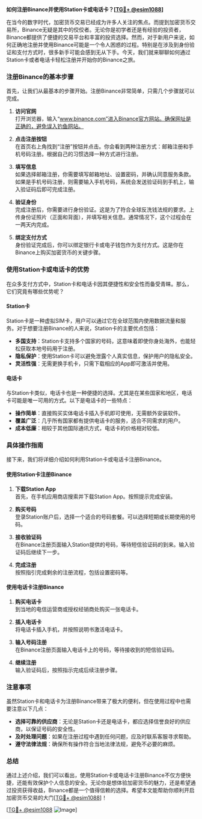 **如何注册Binance并使用Station卡或电话卡？[[TG💪+ @esim1088](https://t.me/s/esim1088)]**

在当今的数字时代，加密货币交易已经成为许多人关注的焦点。而提到加密货币交易所，Binance无疑是其中的佼佼者。无论你是初学者还是有经验的投资者，Binance都提供了便捷的交易平台和丰富的投资选择。然而，对于新用户来说，如何正确地注册并使用Binance可能是一个令人困惑的过程。特别是在涉及到身份验证和支付方式时，很多新手可能会感到无从下手。今天，我们就来聊聊如何通过Station卡或者电话卡轻松注册并开始你的Binance之旅。

### 注册Binance的基本步骤

首先，让我们从最基本的步骤开始。注册Binance非常简单，只需几个步骤就可以完成。

1. **访问官网**  
   打开浏览器，输入“www.binance.com”进入Binance官方网站。确保网址是正确的，避免误入钓鱼网站。

2. **点击注册按钮**  
   在首页右上角找到“注册”按钮并点击。你会看到两种注册方式：邮箱注册和手机号码注册。根据自己的习惯选择一种方式进行注册。

3. **填写信息**  
   如果选择邮箱注册，你需要填写邮箱地址、设置密码，并确认同意服务条款。如果是手机号码注册，则需要输入手机号码，系统会发送验证码到手机上，输入验证码后即可完成注册。

4. **验证身份**  
   完成注册后，你需要进行身份验证。这是为了符合全球反洗钱法规的要求。上传身份证照片（正面和背面），并填写相关信息。通常情况下，这个过程会在一两天内完成。

5. **绑定支付方式**  
   身份验证完成后，你可以绑定银行卡或电子钱包作为支付方式。这是你在Binance上购买加密货币的关键步骤。

### 使用Station卡或电话卡的优势

在众多支付方式中，Station卡和电话卡因其便捷性和安全性而备受青睐。那么，它们究竟有哪些优势呢？

#### Station卡

Station卡是一种虚拟SIM卡，用户可以通过它在全球范围内使用数据流量和服务。对于想要注册Binance的人来说，Station卡的主要优点包括：

- **多国支持**：Station卡支持多个国家的号码，这意味着即使你身处海外，也能轻松获取本地号码用于注册。
- **隐私保护**：使用Station卡可以避免泄露个人真实信息，保护用户的隐私安全。
- **灵活性强**：无需更换手机卡，只需下载相应的App即可激活并使用。

#### 电话卡

与Station卡类似，电话卡也是一种便捷的选择。尤其是在某些国家和地区，电话卡可能是唯一可用的方式。以下是电话卡的一些特点：

- **操作简单**：直接购买实体电话卡插入手机即可使用，无需额外安装软件。
- **覆盖广泛**：几乎所有国家都有提供电话卡的服务，适合不同需求的用户。
- **成本低廉**：相较于其他国际通讯方式，电话卡的价格相对较低。

### 具体操作指南

接下来，我们将详细介绍如何利用Station卡或电话卡注册Binance。

#### 使用Station卡注册Binance

1. **下载Station App**  
   首先，在手机应用商店搜索并下载Station App。按照提示完成安装。

2. **购买号码**  
   登录Station账户后，选择一个适合的号码套餐。可以选择短期或长期使用的号码。

3. **接收验证码**  
   在Binance注册页面输入Station提供的号码，等待短信验证码的到来。输入验证码后继续下一步。

4. **完成注册**  
   按照指引完成剩余的注册流程，包括设置密码等。

#### 使用电话卡注册Binance

1. **购买电话卡**  
   到当地的电信运营商或授权经销商处购买一张电话卡。

2. **插入电话卡**  
   将电话卡插入手机，并按照说明书激活电话卡。

3. **输入号码注册**  
   在Binance注册页面输入电话卡上的号码，等待接收到的短信验证码。

4. **继续注册**  
   输入验证码后，按照指示完成后续注册步骤。

### 注意事项

虽然Station卡和电话卡为注册Binance带来了极大的便利，但在使用过程中也需要注意以下几点：

- **选择可靠的供应商**：无论是Station卡还是电话卡，都应选择信誉良好的供应商，以保证号码的安全性。
- **及时处理问题**：如果在注册过程中遇到任何问题，应及时联系客服寻求帮助。
- **遵守法律法规**：确保所有操作符合当地法律法规，避免不必要的麻烦。

### 总结

通过上述介绍，我们可以看出，使用Station卡或电话卡注册Binance不仅方便快捷，还能有效保护个人信息的安全。无论你是想体验加密货币的魅力，还是希望通过投资获得收益，Binance都是一个值得信赖的选择。希望本文能帮助你顺利开启加密货币交易的大门[[TG💪+ @esim1088](https://t.me/s/esim1088)]！

[[TG💪+ @esim1088](https://t.me/s/esim1088) ![Image](https://i.postimg.cc/4NQfJmqS/Snipaste-2025-05-13-00-14-12.png)]
